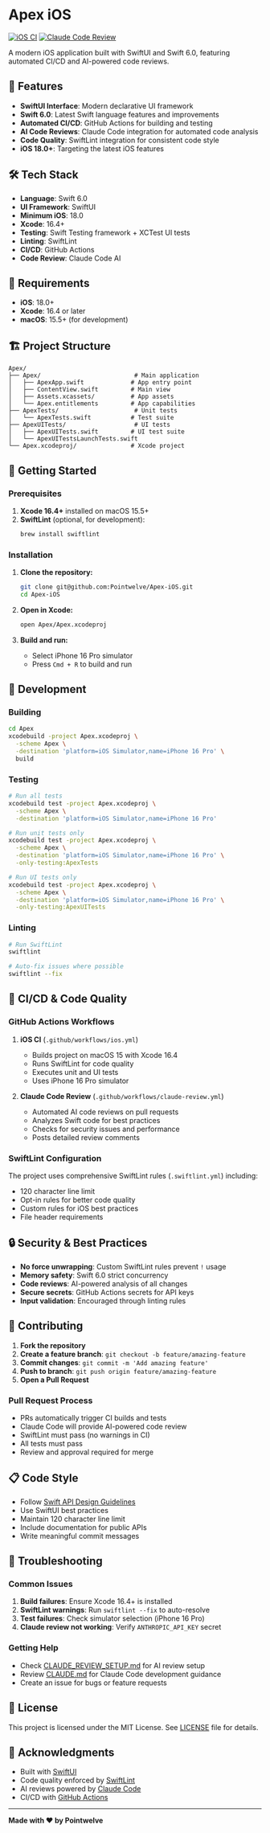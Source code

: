 # Apex iOS

[![iOS CI](https://github.com/Pointwelve/Apex-iOS/actions/workflows/ios.yml/badge.svg)](https://github.com/Pointwelve/Apex-iOS/actions/workflows/ios.yml)
[![Claude Code Review](https://github.com/Pointwelve/Apex-iOS/actions/workflows/claude-review.yml/badge.svg)](https://github.com/Pointwelve/Apex-iOS/actions/workflows/claude-review.yml)

A modern iOS application built with SwiftUI and Swift 6.0, featuring automated CI/CD and AI-powered code reviews.

## 🚀 Features

- **SwiftUI Interface**: Modern declarative UI framework
- **Swift 6.0**: Latest Swift language features and improvements
- **Automated CI/CD**: GitHub Actions for building and testing
- **AI Code Reviews**: Claude Code integration for automated code analysis
- **Code Quality**: SwiftLint integration for consistent code style
- **iOS 18.0+**: Targeting the latest iOS features

## 🛠 Tech Stack

- **Language**: Swift 6.0
- **UI Framework**: SwiftUI
- **Minimum iOS**: 18.0
- **Xcode**: 16.4+
- **Testing**: Swift Testing framework + XCTest UI tests
- **Linting**: SwiftLint
- **CI/CD**: GitHub Actions
- **Code Review**: Claude Code AI

## 📱 Requirements

- **iOS**: 18.0+
- **Xcode**: 16.4 or later
- **macOS**: 15.5+ (for development)

## 🏗 Project Structure

```
Apex/
├── Apex/                          # Main application
│   ├── ApexApp.swift             # App entry point
│   ├── ContentView.swift         # Main view
│   ├── Assets.xcassets/          # App assets
│   └── Apex.entitlements         # App capabilities
├── ApexTests/                     # Unit tests
│   └── ApexTests.swift           # Test suite
├── ApexUITests/                   # UI tests
│   ├── ApexUITests.swift         # UI test suite
│   └── ApexUITestsLaunchTests.swift
└── Apex.xcodeproj/               # Xcode project
```

## 🚀 Getting Started

### Prerequisites

1. **Xcode 16.4+** installed on macOS 15.5+
2. **SwiftLint** (optional, for development):
   ```bash
   brew install swiftlint
   ```

### Installation

1. **Clone the repository:**
   ```bash
   git clone git@github.com:Pointwelve/Apex-iOS.git
   cd Apex-iOS
   ```

2. **Open in Xcode:**
   ```bash
   open Apex/Apex.xcodeproj
   ```

3. **Build and run:**
   - Select iPhone 16 Pro simulator
   - Press `Cmd + R` to build and run

## 🔧 Development

### Building

```bash
cd Apex
xcodebuild -project Apex.xcodeproj \
  -scheme Apex \
  -destination 'platform=iOS Simulator,name=iPhone 16 Pro' \
  build
```

### Testing

```bash
# Run all tests
xcodebuild test -project Apex.xcodeproj \
  -scheme Apex \
  -destination 'platform=iOS Simulator,name=iPhone 16 Pro'

# Run unit tests only
xcodebuild test -project Apex.xcodeproj \
  -scheme Apex \
  -destination 'platform=iOS Simulator,name=iPhone 16 Pro' \
  -only-testing:ApexTests

# Run UI tests only
xcodebuild test -project Apex.xcodeproj \
  -scheme Apex \
  -destination 'platform=iOS Simulator,name=iPhone 16 Pro' \
  -only-testing:ApexUITests
```

### Linting

```bash
# Run SwiftLint
swiftlint

# Auto-fix issues where possible
swiftlint --fix
```

## 🤖 CI/CD & Code Quality

### GitHub Actions Workflows

1. **iOS CI** (`.github/workflows/ios.yml`)
   - Builds project on macOS 15 with Xcode 16.4
   - Runs SwiftLint for code quality
   - Executes unit and UI tests
   - Uses iPhone 16 Pro simulator

2. **Claude Code Review** (`.github/workflows/claude-review.yml`)
   - Automated AI code reviews on pull requests
   - Analyzes Swift code for best practices
   - Checks for security issues and performance
   - Posts detailed review comments

### SwiftLint Configuration

The project uses comprehensive SwiftLint rules (`.swiftlint.yml`) including:
- 120 character line limit
- Opt-in rules for better code quality
- Custom rules for iOS best practices
- File header requirements

## 🔒 Security & Best Practices

- **No force unwrapping**: Custom SwiftLint rules prevent `!` usage
- **Memory safety**: Swift 6.0 strict concurrency
- **Code reviews**: AI-powered analysis of all changes
- **Secure secrets**: GitHub Actions secrets for API keys
- **Input validation**: Encouraged through linting rules

## 🔄 Contributing

1. **Fork the repository**
2. **Create a feature branch**: `git checkout -b feature/amazing-feature`
3. **Commit changes**: `git commit -m 'Add amazing feature'`
4. **Push to branch**: `git push origin feature/amazing-feature`
5. **Open a Pull Request**

### Pull Request Process

- PRs automatically trigger CI builds and tests
- Claude Code will provide AI-powered code review
- SwiftLint must pass (no warnings in CI)
- All tests must pass
- Review and approval required for merge

## 📋 Code Style

- Follow [Swift API Design Guidelines](https://swift.org/documentation/api-design-guidelines/)
- Use SwiftUI best practices
- Maintain 120 character line limit
- Include documentation for public APIs
- Write meaningful commit messages

## 🐛 Troubleshooting

### Common Issues

1. **Build failures**: Ensure Xcode 16.4+ is installed
2. **SwiftLint warnings**: Run `swiftlint --fix` to auto-resolve
3. **Test failures**: Check simulator selection (iPhone 16 Pro)
4. **Claude review not working**: Verify `ANTHROPIC_API_KEY` secret

### Getting Help

- Check [CLAUDE_REVIEW_SETUP.md](.github/CLAUDE_REVIEW_SETUP.md) for AI review setup
- Review [CLAUDE.md](CLAUDE.md) for Claude Code development guidance
- Create an issue for bugs or feature requests

## 📄 License

This project is licensed under the MIT License. See [LICENSE](LICENSE) file for details.

## 🙏 Acknowledgments

- Built with [SwiftUI](https://developer.apple.com/xcode/swiftui/)
- Code quality enforced by [SwiftLint](https://github.com/realm/SwiftLint)
- AI reviews powered by [Claude Code](https://claude.ai/code)
- CI/CD with [GitHub Actions](https://github.com/features/actions)

---

**Made with ❤️ by Pointwelve**